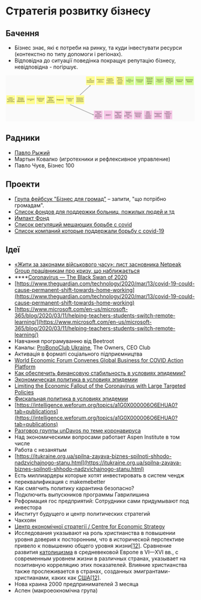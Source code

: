 # Стратегія розвитку бізнесу

## Бачення

* Бізнес знає, які є потреби на ринку, та куди інвестувати ресурси \(контекстно по типу допомоги і регіонах\).
* Відповідна до ситуації поведінка покращує репутацію бізнесу,  невідповідна - погіршує.

![](../.gitbook/assets/image%20%289%29.png)

## Радники

* [Павло Рыжий](https://novilidery.com/lider/2-season/Rizhiy_Pavlo_Volodimirovich)
* Мартын Ковалко \(игротехники и рефлексивное управление\)
* Павло Чуєв, Бізнес 100

## Проекти

* [Група фейбсук "Бізнес для громад"](https://www.facebook.com/groups/231308464927219/?ref=share) – запити, "що потрібно громадам".
* [Список фондов для поддержки больниц, пожилых людей и тд](https://docs.google.com/spreadsheets/d/10Yt17F3iB00pqf7DXrVjFYvW0qILdoHUajBujI_EGrQ/edit#gid=0)
* [Импакт Фонд](impakt-fond.md)
* [Список регуляций мешающих борьбе с covid](spisok-regulyacii-meshayushikh-borbe-s-covid.md)
* [Список компаний которые поддержали борьбу с covid-19](spisok-kompanii-kotorye-podderzhali-borbu-s-covid-19.md)

## Ідеї

* [«Жити за законами військового часу»: лист засновника Netpeak Group працівникам про кризу, що наближається](https://ain.ua/2020/03/19/rabotat-po-zakonam-voennogo-vremeni-pismo/)
* \*\*\*\*[Coronavirus — The Black Swan of 2020](https://angel.co/re/story/13514)
* [https://www.theguardian.com/technology/2020/mar/13/covid-19-could-cause-permanent-shift-towards-home-working](https://www.theguardian.com/technology/2020/mar/13/covid-19-could-cause-permanent-shift-towards-home-working)
* [https://www.microsoft.com/en-us/microsoft-365/blog/2020/03/11/helping-teachers-students-switch-remote-learning/](https://www.microsoft.com/en-us/microsoft-365/blog/2020/03/11/helping-teachers-students-switch-remote-learning/)
* Навчання програмуванню від Beetroot
* Каналы: [ProBonoClub Ukraine](https://probono.org.ua/), The Owners, CEO Club
* Активація в форматі соціального підприємництва
* [World Economic Forum Convenes Global Business for COVID Action Platform](https://www.weforum.org/press/2020/03/world-economic-forum-convenes-global-business-for-covid-action-platform)
* [Как обеспечить финансовую стабильность в условиях эпидемии?](http://bit.ly/2TMETo8)
* [Экономическая политика в условиях эпидемии](http://bit.ly/33eXY5f%20)
* [Limiting the Economic Fallout of the Coronavirus with Large Targeted Policies](http://bit.ly/3cWsy8o)
* [Фискальная политика в условиях эпидемии](https://blogs.imf.org/2020/03/05/fiscal-policies-to-protect-people-during-the-coronavirus-outbreak/)
* [https://intelligence.weforum.org/topics/a1G0X000006O6EHUA0?tab=publications](https://intelligence.weforum.org/topics/a1G0X000006O6EHUA0?tab=publications)
* [Разговор группы unDavos по теме коронавируса](https://www.notion.so/4irelabs/Covid-call-15-03-7dd305c3c1534cfc90a4389a3f289740)
* Над экономическими вопросами работает Aspen Institute в том числе
* Работа с незанятым
* [https://itukraine.org.ua/spilna-zayava-biznes-spilnoti-shhodo-nadzvichajnogo-stanu.html](https://itukraine.org.ua/spilna-zayava-biznes-spilnoti-shhodo-nadzvichajnogo-stanu.html)
* Есть миллиардеры которые хотят инвестировать в систем чендж
* переквалификация с makemebetter
* Как смягчить политику карантина безопасно?
* Подключить выпускников программы Гаврилишина
* Реформация гос предприятий: Сотрудники сами придумывают под инвестора
* Институт будущего и центр политических стратегий
* Чакхоян
* [Центр економічної стратегії / Centre for Economic Strategy](https://www.facebook.com/cesukraine/)
* Исследования указывают на роль христианства в повышении уровня доверия к посторонним, что в исторической перспективе привело к повышению общего уровня жизни[\[12\]](https://ru.m.wikipedia.org/wiki/%D0%A1%D0%BE%D1%86%D0%B8%D0%B0%D0%BB%D1%8C%D0%BD%D1%8B%D0%B9_%D0%BA%D0%B0%D0%BF%D0%B8%D1%82%D0%B0%D0%BB#cite_note-Econ-12). Сравнение развития [католицизма](https://ru.m.wikipedia.org/wiki/%D0%9A%D0%B0%D1%82%D0%BE%D0%BB%D0%B8%D1%86%D0%B8%D0%B7%D0%BC) в средневековой Европе в VI—XVI вв., с современным уровнем жизни в различных странах, указывает на позитивную корреляцию этих показателей. Влияние христианства также прослеживается в странах, созданных эмигрантами-христианами, каких как [США](https://ru.m.wikipedia.org/wiki/%D0%A1%D0%A8%D0%90)[\[12\]](https://ru.m.wikipedia.org/wiki/%D0%A1%D0%BE%D1%86%D0%B8%D0%B0%D0%BB%D1%8C%D0%BD%D1%8B%D0%B9_%D0%BA%D0%B0%D0%BF%D0%B8%D1%82%D0%B0%D0%BB#cite_note-Econ-12).
* Нова краина 2000 предпринимателей 3 месяца
* Аспен \(макроеокномічна група\)

